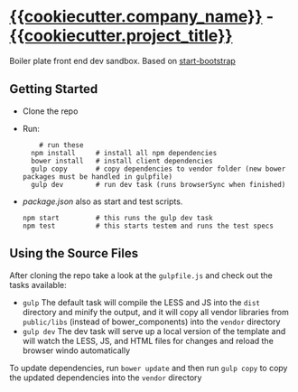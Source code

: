 # [{{cookiecutter.company_name}}]({{cookiecutter.company_home}}) - [{{cookiecutter.project_title}}]({{cookiecutter.project_home}})

Boiler plate front end dev sandbox. Based on [start-bootstrap](https://startbootstrap.com)


## Getting Started

* Clone the repo

* Run:

	```
		# run these     
	  npm install     # install all npm dependencies
	  bower install   # install client dependencies
	  gulp copy       # copy dependencies to vendor folder (new bower packages must be handled in gulpfile)
	  gulp dev        # run dev task (runs browserSync when finished)
	```

* *package.json* also as start and test scripts.
	```
	npm start         # this runs the gulp dev task
	npm test          # this starts testem and runs the test specs
	```


## Using the Source Files

After cloning the repo take a look at the `gulpfile.js` and check out the tasks available:
* `gulp` The default task will compile the LESS and JS into the `dist` directory and minify the output, and it will copy all vendor libraries from `public/libs` (instead of bower_components) into the `vendor` directory
* `gulp dev` The dev task will serve up a local version of the template and will watch the LESS, JS, and HTML files for changes and reload the browser windo automatically

To update dependencies, run `bower update` and then run `gulp copy` to copy the updated dependencies into the `vendor` directory

